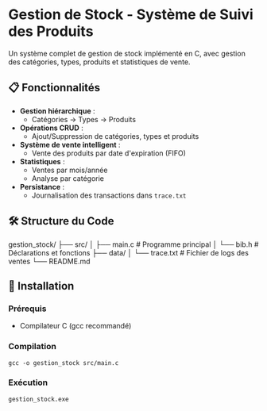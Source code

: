 # Gestion de Stock - Système de Suivi des Produits

Un système complet de gestion de stock implémenté en C, avec gestion des catégories, types, produits et statistiques de vente.

## 📋 Fonctionnalités

- **Gestion hiérarchique** :
  - Catégories → Types → Produits
- **Opérations CRUD** :
  - Ajout/Suppression de catégories, types et produits
- **Système de vente intelligent** :
  - Vente des produits par date d'expiration (FIFO)
- **Statistiques** :
  - Ventes par mois/année
  - Analyse par catégorie
- **Persistance** :
  - Journalisation des transactions dans `trace.txt`

## 🛠 Structure du Code
 gestion_stock/
├── src/
│ ├── main.c # Programme principal
│ └── bib.h # Déclarations et fonctions
├── data/
│ └── trace.txt # Fichier de logs des ventes
└── README.md


## 🔧 Installation

### Prérequis
- Compilateur C (gcc recommandé)

### Compilation
```
gcc -o gestion_stock src/main.c
```
### Exécution 
```
gestion_stock.exe
```

